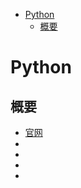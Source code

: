 <!-- TOC -->

- [Python](#python)
    - [概要](#概要)

<!-- /TOC -->

# Python

## 概要

- [官网](https://www.python.org/)
- []()
- []()
- []()
- []()
